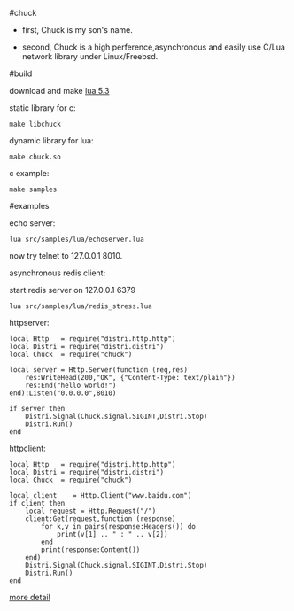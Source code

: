 #chuck

* first, Chuck is my son's name.

* second, Chuck is a high perference,asynchronous and easily use C/Lua network library under Linux/Freebsd.

#build

download and make [lua 5.3](http://www.lua.org/)

static library for c:

	make libchuck

dynamic library for lua:

	make chuck.so

c example:

	make samples


#examples

echo server:

	lua src/samples/lua/echoserver.lua

now try telnet to 127.0.0.1 8010.

asynchronous redis client:

start redis server on 127.0.0.1 6379

	lua src/samples/lua/redis_stress.lua 	

httpserver:

	local Http   = require("distri.http.http")
	local Distri = require("distri.distri")
	local Chuck  = require("chuck")

	local server = Http.Server(function (req,res)
		res:WriteHead(200,"OK", {"Content-Type: text/plain"})
	  	res:End("hello world!")
	end):Listen("0.0.0.0",8010)

	if server then
		Distri.Signal(Chuck.signal.SIGINT,Distri.Stop)
		Distri.Run()
	end

httpclient:

	local Http   = require("distri.http.http")
	local Distri = require("distri.distri")
	local Chuck  = require("chuck")

	local client    = Http.Client("www.baidu.com")
	if client then
		local request = Http.Request("/")
		client:Get(request,function (response)
			for k,v in pairs(response:Headers()) do
				print(v[1] .. " : " .. v[2])
			end
			print(response:Content())
		end)
		Distri.Signal(Chuck.signal.SIGINT,Distri.Stop)
		Distri.Run()	
	end

[more detail](doc/reference.md)

